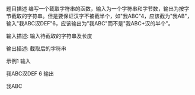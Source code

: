 题目描述
编写一个截取字符串的函数，输入为一个字符串和字节数，输出为按字节截取的字符串。但是要保证汉字不被截半个，如"我ABC"4，应该截为"我AB"，输入"我ABC汉DEF"6，应该输出为"我ABC"而不是"我ABC+汉的半个"。 

 

输入描述:
输入待截取的字符串及长度

输出描述:
截取后的字符串

示例1
输入

我ABC汉DEF
6
输出

我ABC